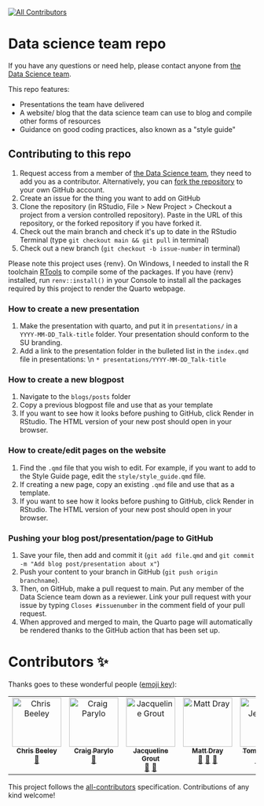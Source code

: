 <!-- ALL-CONTRIBUTORS-BADGE:START - Do not remove or modify this section -->
[![All Contributors](https://img.shields.io/badge/all_contributors-7-orange.svg?style=flat-square)](#contributors-)
<!-- ALL-CONTRIBUTORS-BADGE:END -->


# Data science team repo

If you have any questions or need help, please contact anyone from [the Data Science team](https://the-strategy-unit.github.io/data_science/about.html).

This repo features:

* Presentations the team have delivered
* A website/ blog that the data science team can use to blog and compile other forms of resources
* Guidance on good coding practices, also known as a "style guide"

## Contributing to this repo

1. Request access from a member of [the Data Science team](https://the-strategy-unit.github.io/data_science/about.html), they need to add you as a contributor. Alternatively, you can [fork the repository](https://docs.github.com/en/pull-requests/collaborating-with-pull-requests/working-with-forks/fork-a-repo) to your own GitHub account.
2. Create an issue for the thing you want to add on GitHub
3. Clone the repository (in RStudio, File > New Project > Checkout a project from a version controlled repository). Paste in the URL of this repository, or the forked repository if you have forked it.
4. Check out the main branch and check it's up to date in the RStudio Terminal  (type `git checkout main && git pull` in terminal)
5. Check out a new branch  (`git checkout -b issue-number` in terminal)

Please note this project uses {renv}. On Windows, I needed to install the R toolchain [RTools](https://cran.r-project.org/bin/windows/Rtools/) to compile some of the packages. If you have {renv} installed, run `renv::install()` in your Console to install all the packages required by this project to render the Quarto webpage.

### How to create a new presentation

1. Make the presentation with quarto, and put it in `presentations/` in a `YYYY-MM-DD_Talk-title` folder. Your presentation should conform to the SU branding.
2. Add a link to the presentation folder in the bulleted list in the `index.qmd` file in presentations:
  \n `* presentations/YYYY-MM-DD_Talk-title`


### How to create a new blogpost 

1. Navigate to the `blogs/posts` folder
2. Copy a previous blogpost file and use that as your template
3. If you want to see how it looks before pushing to GitHub, click Render in RStudio. The HTML version of your new post should open in your browser.


### How to create/edit pages on the website

1. Find the `.qmd` file that you wish to edit. For example, if you want to add to the Style Guide page, edit the `style/style_guide.qmd` file.
2. If creating a new page, copy an existing `.qmd` file and use that as a template.
3. If you want to see how it looks before pushing to GitHub, click Render in RStudio. The HTML version of your new post should open in your browser.


### Pushing your blog post/presentation/page to GitHub

1. Save your file, then add and commit it (`git add file.qmd` and `git commit -m "Add blog post/presentation about x"`)
2. Push your content to your branch in GitHub (`git push origin branchname`). 
3. Then, on GitHub, make a pull request to main. Put any member of the Data Science team down as a reviewer. Link your pull request with your issue by typing `Closes #issuenumber` in the comment field of your pull request.
4. When approved and merged to main, the Quarto page will automatically be rendered thanks to the GitHub action that has been set up.

# Contributors ✨

Thanks goes to these wonderful people ([emoji key](https://allcontributors.org/docs/en/emoji-key)):

<!-- ALL-CONTRIBUTORS-LIST:START - Do not remove or modify this section -->
<!-- prettier-ignore-start -->
<!-- markdownlint-disable -->
<table>
  <tbody>
    <tr>
      <td align="center" valign="top" width="14.28%"><a href="http://chrisbeeley.net"><img src="https://avatars.githubusercontent.com/u/1259867?v=4?s=100" width="100px;" alt="Chris Beeley"/><br /><sub><b>Chris Beeley</b></sub></a><br /><a href="#talk-ChrisBeeley" title="Talks">📢</a></td>
      <td align="center" valign="top" width="14.28%"><a href="https://www.strategyunitwm.nhs.uk/"><img src="https://avatars.githubusercontent.com/u/105867449?v=4?s=100" width="100px;" alt="Craig Parylo"/><br /><sub><b>Craig Parylo</b></sub></a><br /><a href="#blog-craig-parylo" title="Blogposts">📝</a></td>
      <td align="center" valign="top" width="14.28%"><a href="https://github.com/jacgrout"><img src="https://avatars.githubusercontent.com/u/103451105?v=4?s=100" width="100px;" alt="Jacqueline Grout"/><br /><sub><b>Jacqueline Grout</b></sub></a><br /><a href="#talk-jacgrout" title="Talks">📢</a> <a href="#blog-jacgrout" title="Blogposts">📝</a></td>
      <td align="center" valign="top" width="14.28%"><a href="http://matt-dray.com"><img src="https://avatars.githubusercontent.com/u/18232097?v=4?s=100" width="100px;" alt="Matt Dray"/><br /><sub><b>Matt Dray</b></sub></a><br /><a href="#blog-matt-dray" title="Blogposts">📝</a> <a href="#talk-matt-dray" title="Talks">📢</a> <a href="https://github.com/The-Strategy-Unit/data_science/commits?author=matt-dray" title="Documentation">📖</a></td>
      <td align="center" valign="top" width="14.28%"><a href="https://tjmt.uk/"><img src="https://avatars.githubusercontent.com/u/12023696?v=4?s=100" width="100px;" alt="Tom Jemmett"/><br /><sub><b>Tom Jemmett</b></sub></a><br /><a href="#blog-tomjemmett" title="Blogposts">📝</a> <a href="#talk-tomjemmett" title="Talks">📢</a> <a href="https://github.com/The-Strategy-Unit/data_science/commits?author=tomjemmett" title="Documentation">📖</a></td>
      <td align="center" valign="top" width="14.28%"><a href="https://www.linkedin.com/in/yiwen-h/"><img src="https://avatars.githubusercontent.com/u/60136255?v=4?s=100" width="100px;" alt="YiWen Hon"/><br /><sub><b>YiWen Hon</b></sub></a><br /><a href="#blog-yiwen-h" title="Blogposts">📝</a> <a href="#talk-yiwen-h" title="Talks">📢</a> <a href="https://github.com/The-Strategy-Unit/data_science/commits?author=yiwen-h" title="Documentation">📖</a></td>
      <td align="center" valign="top" width="14.28%"><a href="https://philosopher-analyst.netlify.app/"><img src="https://avatars.githubusercontent.com/u/39963221?v=4?s=100" width="100px;" alt="Zoë Turner"/><br /><sub><b>Zoë Turner</b></sub></a><br /><a href="https://github.com/The-Strategy-Unit/data_science/commits?author=Lextuga007" title="Documentation">📖</a></td>
    </tr>
  </tbody>
</table>

<!-- markdownlint-restore -->
<!-- prettier-ignore-end -->

<!-- ALL-CONTRIBUTORS-LIST:END -->

This project follows the [all-contributors](https://github.com/all-contributors/all-contributors) specification. Contributions of any kind welcome!
